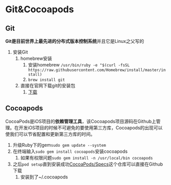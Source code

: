 # Git&Cocoapods

## Git

**Git是目前世界上最先进的分布式版本控制系统**并且它是Linux之父写的

1. 安装Git
   1. homebrew安装
      1. 安装homebrew `/usr/bin/ruby -e "$(curl -fsSL https://raw.githubusercontent.com/Homebrew/install/master/install)`
      2. `brew install git`
   2. 直接在官网下载git的安装包
      1. [下载](<https://git-scm.com/downloads>)

## Cocoapods

CocoaPods是iOS项目的**依赖管理工具**，该Cocoapods项目源码在Github上管理。在开发iOS项目的时候不可避免的要使用第三方库，Cocoapods的出现可以使我们可以节省配置和更新第三方库的时间。

1. 升级Ruby下的gem`sudo gem update --system`
2. 在终端输入`sudo gem install cocoapods`安装cocoapods
   1. 如果有权限问题`sudo gem install -n /usr/local/bin cocoapods`
3. 之后`pod setup`直到安装成功[CocoaPods/Specs](https://github.com/CocoaPods/Specs)这个仓库可以直接在Github下载
   1. 安装到了~/.cocoapods